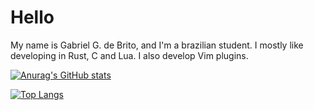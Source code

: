 # Hello

My name is Gabriel G. de Brito, and I'm a brazilian student. I mostly like
developing in Rust, C and Lua. I also develop Vim plugins.

[![Anurag's GitHub stats](https://github-readme-stats.vercel.app/api?username=gboncoffee&count_private=true&show_icons=true&theme=dracula)](https://github.com/anuraghazra/github-readme-stats)

[![Top Langs](https://github-readme-stats.vercel.app/api/top-langs/?username=gboncoffee&exclude_repo=gboncoffee.github.io&langs_count=10&theme=dracula)](https://github.com/anuraghazra/github-readme-stats)
